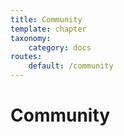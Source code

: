 ```yaml
---
title: Community
template: chapter
taxonomy:
    category: docs
routes:
    default: /community
---
```


# Community
